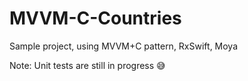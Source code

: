 # MVVM-C-Countries

Sample project, using MVVM+C pattern, RxSwift, Moya

Note: Unit tests are still in progress 😅
